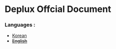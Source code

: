 Deplux Offcial Document
=============
### Languages :
* [Korean](./Korean/README.MD)
* ~~[English](./Englsih/README.MD)~~